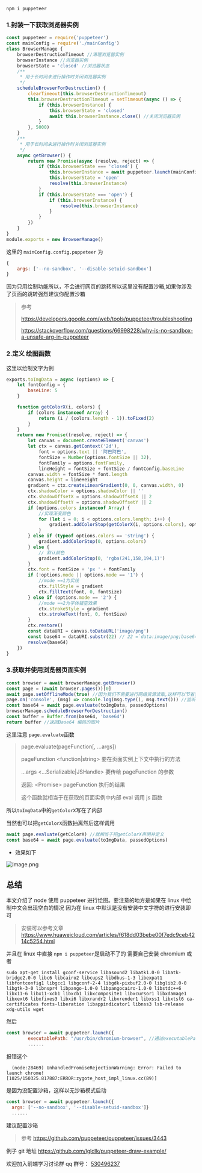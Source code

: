 
```
npm i puppeteer
```

### 1.封装一下获取浏览器实例

```js
const puppeteer = require('puppeteer')
const mainConfig = require('./mainConfig')
class BrowserManage {
	browserDestructionTimeout //清理浏览器实例
	browserInstance //浏览器实例
	browserState = 'closed' //浏览器状态
	/**
	 * 用于长时间未进行操作时关闭浏览器实例
	 */
	scheduleBrowserForDestruction() {
		clearTimeout(this.browserDestructionTimeout)
		this.browserDestructionTimeout = setTimeout(async () => {
			if (this.browserInstance) {
				this.browserState = 'closed'
				await this.browserInstance.close() //关闭浏览器实例
			}
		}, 5000)
	}
	/**
	 * 用于长时间未进行操作时关闭浏览器实例
	 */
	async getBrowser() {
		return new Promise(async (resolve, reject) => {
			if (this.browserState === 'closed') {
				this.browserInstance = await puppeteer.launch(mainConfig.config.puppeteer) //开启浏览器实例
				this.browserState = 'open'
				resolve(this.browserInstance)
			}
			if (this.browserState === 'open') {
				if (this.browserInstance) {
					resolve(this.browserInstance)
				}
			}
		})
	}
}
module.exports = new BrowserManage()
```

这里的 `mainConfig.config.puppeteer` 为

```js
{
	args: ['--no-sandbox', '--disable-setuid-sandbox']
}
```

因为只用绘制功能所以，不会进行网页的跳转所以这里没有配置沙箱,如果你涉及了页面的跳转强烈建议你配置沙箱

> 参考
>
> https://developers.google.com/web/tools/puppeteer/troubleshooting
>
> https://stackoverflow.com/questions/66998228/why-is-no-sandbox-a-unsafe-arg-in-puppeteer

### 2.定义 绘图函数

这里以绘制文字为例

```js
exports.toImgData = async (options) => {
	let fontConfig = {
		baseLine: 5
	}

	function getColorX(i, colors) {
		if (colors instanceof Array) {
			return (i / (colors.length - 1)).toFixed(2)
		}
	}
	return new Promise((resolve, reject) => {
		let canvas = document.createElement('canvas')
		let ctx = canvas.getContext('2d'),
			font = options.text || '阿巴阿巴',
			fontSize = Number(options.fontSize || 32),
			fontFamily = options.fontFamily,
			lineHeight = fontSize + fontSize / fontConfig.baseLine
		canvas.width = fontSize * font.length
		canvas.height = lineHeight
		gradient = ctx.createLinearGradient(0, 0, canvas.width, 0)
		ctx.shadowColor = options.shadowColor || ''
		ctx.shadowOffsetX = options.shadowOffsetX || 2
		ctx.shadowOffsetY = options.shadowOffsetY || 2
		if (options.colors instanceof Array) {
			//实现渐变颜色
			for (let i = 0; i < options.colors.length; i++) {
				gradient.addColorStop(getColorX(i, options.colors), options.colors[i])
			}
		} else if (typeof options.colors == 'string') {
			gradient.addColorStop(0, options.colors)
		} else {
			// 默认颜色
			gradient.addColorStop(0, 'rgba(241,158,194,1)')
		}
		ctx.font = fontSize + 'px ' + fontFamily
		if (!options.mode || options.mode == '1') {
			//mode ==1为实线
			ctx.fillStyle = gradient
			ctx.fillText(font, 0, fontSize)
		} else if (options.mode == '2') {
			//mode ==2为字体镂空效果
			ctx.strokeStyle = gradient
			ctx.strokeText(font, 0, fontSize)
		}
		ctx.restore()
		const dataURI = canvas.toDataURL('image/png')
		const base64 = dataURI.substr(22) // 22 =`data:image/png;base64,`.length
		resolve(base64)
	})
}
```

### 3.获取并使用浏览器页面实例

```js
const browser = await browserManage.getBrowser()
const page = (await browser.pages())[0]
await page.setOfflineMode(true) //因为我们不需要进行网络资源读取,这样可以节省我可怜服务器的带宽
page.on('console', (msg) => console.log(msg.type(), msg.text())) //监听页面console事件
const base64 = await page.evaluate(toImgData, passedOptions)
browserManage.scheduleBrowserForDestruction()
const buffer = Buffer.from(base64, 'base64')
return buffer //返回Base64 编码的图片
```

这里注意 `page.evaluate`函数

> page.evaluate(pageFunction[, ...args])
>
> pageFunction <function|string> 要在页面实例上下文中执行的方法
>
> ...args <...Serializable|JSHandle> 要传给 pageFunction 的参数
>
> 返回: <Promise<Serializable>> pageFunction 执行的结果
>
> 这个函数就相当于在获取的页面实例中内部 eval 调用 js 函数

所以`toImgData`中的`getColorX`写在了内部

当然也可以把`getColorX`函数抽离然后这样调用

```js
await page.evaluate(getColorX) //就相当于把getColorX声明并定义
const base64 = await page.evaluate(toImgData, passedOptions)
```

-   效果如下

![image.png](https://p1-juejin.byteimg.com/tos-cn-i-k3u1fbpfcp/31d090cfe45544e78c608ffefa0d9901~tplv-k3u1fbpfcp-watermark.image)

## 总结

本文介绍了 node 使用 puppeteer 进行绘图。要注意的地方是如果在 linux 中绘制中文会出现空白的情况
因为在 linux 中默认是没有安装中文字符的进行安装即可

> 安装可以参考文章 https://www.huaweicloud.com/articles/f618dd03bebe00f7edc9ceb4214c5254.html

并且在 linux 中直接 `npm i puppeteer`是启动不了的
需要自己安装 chromium
或者

```
sudo apt-get install gconf-service libasound2 libatk1.0-0 libatk-bridge2.0-0 libc6 libcairo2 libcups2 libdbus-1-3 libexpat1 libfontconfig1 libgcc1 libgconf-2-4 libgdk-pixbuf2.0-0 libglib2.0-0 libgtk-3-0 libnspr4 libpango-1.0-0 libpangocairo-1.0-0 libstdc++6 libx11-6 libx11-xcb1 libxcb1 libxcomposite1 libxcursor1 libxdamage1 libxext6 libxfixes3 libxi6 libxrandr2 libxrender1 libxss1 libxtst6 ca-certificates fonts-liberation libappindicator1 libnss3 lsb-release xdg-utils wget
```

然后

```js
const browser = await puppeteer.launch({
        executablePath: "/usr/bin/chromium-browser", //通过executablePath配置Chromium 的路径
        ......
```

报错这个

```
  (node:28469) UnhandledPromiseRejectionWarning: Error: Failed to launch chrome!
[1025/150325.817887:ERROR:zygote_host_impl_linux.cc(89)]
```

是因为没配置沙箱，这样以无沙箱模式启动

```js
const browser = await puppeteer.launch({
  args: ['--no-sandbox', '--disable-setuid-sandbox']}
  ......
```

建议配置沙箱

> 参考 https://github.com/puppeteer/puppeteer/issues/3443

例子 git 地址 https://github.com/lgldlk/puppeteer-draw-example/

欢迎加入前端学习讨论群 qq 群号： [530496237](https://jq.qq.com/?_wv=1027&k=OBRz4lMY)

